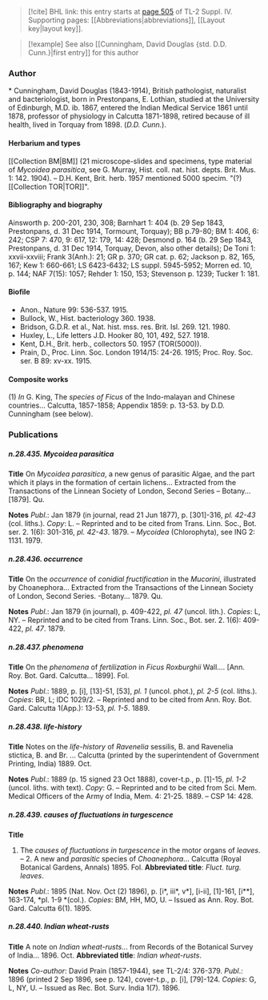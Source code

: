 > [!cite] BHL link: this entry starts at [page 505](https://www.biodiversitylibrary.org/item/103860#page/515/mode/1up) of TL-2 Suppl. IV.
> Supporting pages: [[Abbreviations|abbreviations]], [[Layout key|layout key]].

> [!example] See also [[Cunningham, David Douglas {std. D.D. Cunn.}|first entry]] for this author

### Author

\* Cunningham, David Douglas (1843-1914), British pathologist, naturalist and bacteriologist, born in Prestonpans, E. Lothian, studied at the University of Edinburgh, M.D. ib. 1867, entered the Indian Medical Service 1861 until 1878, professor of physiology in Calcutta 1871-1898, retired because of ill health, lived in Torquay from 1898. (*D.D. Cunn.*).

#### Herbarium and types

[[Collection BM|BM]] (21 microscope-slides and specimens, type material of *Mycoidea parasitica*, see G. Murray, Hist. coll. nat. hist. depts. Brit. Mus. 1: 142. 1904). – D.H. Kent, Brit. herb. 1957 mentioned 5000 specim. "(?)[[Collection TOR|TOR]]".

#### Bibliography and biography

Ainsworth p. 200-201, 230, 308; Barnhart 1: 404 (b. 29 Sep 1843, Prestonpans, d. 31 Dec 1914, Tormount, Torquay); BB p.79-80; BM 1: 406, 6: 242; CSP 7: 470, 9: 617, 12: 179, 14: 428; Desmond p. 164 (b. 29 Sep 1843, Prestonpans, d. 31 Dec 1914, Torquay, Devon, also other details); De Toni 1: xxvii-xxviii; Frank 3(Anh.): 21; GR p. 370; GR cat. p. 62; Jackson p. 82, 165, 167; Kew 1: 660-661; LS 6423-6432; LS suppl. 5945-5952; Morren ed. 10, p. 144; NAF 7(15): 1057; Rehder 1: 150, 153; Stevenson p. 1239; Tucker 1: 181.

#### Biofile

- Anon., Nature 99: 536-537. 1915.
- Bullock, W., Hist. bacteriology 360. 1938.
- Bridson, G.D.R. et al., Nat. hist. mss. res. Brit. Isl. 269. 121. 1980.
- Huxley, L., Life letters J.D. Hooker 80, 101, 492, 527. 1918.
- Kent, D.H., Brit. herb., collectors 50. 1957 (TOR(5000)).
- Prain, D., Proc. Linn. Soc. London 1914/15: 24-26. 1915; Proc. Roy. Soc. ser. B 89: xv-xx. 1915.

#### Composite works

(1) *In* G. King, The *species of Ficus* of the Indo-malayan and Chinese countries... Calcutta, 1857-1858; Appendix 1859: p. 13-53. by D.D. Cunningham (see below).

### Publications

##### n.28.435. Mycoidea parasitica

**Title**
On *Mycoidea parasitica*, a new genus of parasitic Algae, and the part which it plays in the formation of certain lichens... Extracted from the Transactions of the Linnean Society of London, Second Series – Botany... \[1879\]. Qu.

**Notes**
*Publ*.: Jan 1879 (in journal, read 21 Jun 1877), p. \[301\]-316, *pl. 42-43* (col. liths.). *Copy*: L. – Reprinted and to be cited from Trans. Linn. Soc., Bot. ser. 2. 1(6): 301-316, *pl. 42-43*. 1879. – *Mycoidea* (Chlorophyta), see ING 2: 1131. 1979.

##### n.28.436. occurrence

**Title**
On the *occurrence* of *conidial fructification* in the *Mucorini*, illustrated by Choanephora... Extracted from the Transactions of the Linnean Society of London, Second Series. -Botany... 1879. Qu.

**Notes**
*Publ*.: Jan 1879 (in journal), p. 409-422, *pl. 47* (uncol. lith.). *Copies*: L, NY. – Reprinted and to be cited from Trans. Linn. Soc., Bot. ser. 2. 1(6): 409-422, *pl. 47*. 1879.

##### n.28.437. phenomena

**Title**
On the *phenomena* of *fertilization* in *Ficus Roxburghii* Wall.... \[Ann. Roy. Bot. Gard. Calcutta... 1899\]. Fol.

**Notes**
*Publ*.: 1889, p. \[i\], \[13\]-51, \[53\], *pl. 1* (uncol. phot.), *pl. 2-5* (col. liths.). *Copies*: BR, L; IDC 1029/2. – Reprinted and to be cited from Ann. Roy. Bot. Gard. Calcutta 1(App.): 13-53, *pl. 1-5*. 1889.

##### n.28.438. life-history

**Title**
Notes on the *life-history* of *Ravenelia* sessilis, B. and Ravenelia stictica, B. and Br. ... Calcutta (printed by the superintendent of Government Printing, India) 1889. Oct.

**Notes**
*Publ*.: 1889 (p. 15 signed 23 Oct 1888), cover-t.p., p. \[1\]-15, *pl. 1-2* (uncol. liths. with text).
*Copy*: G. – Reprinted and to be cited from Sci. Mem. Medical Officers of the Army of India, Mem. 4: 21-25. 1889. – CSP 14: 428.

##### n.28.439. causes of fluctuations in turgescence

**Title**
1. The *causes of fluctuations in turgescence* in the motor organs of *leaves*. – 2. A new and *parasitic* species of *Choanephora*... Calcutta (Royal Botanical Gardens, Annals) 1895. Fol.
**Abbreviated title**: *Fluct. turg. leaves*.

**Notes**
*Publ*.: 1895 (Nat. Nov. Oct (2) 1896), p. \[i\*, iii\*, v\*\], \[i-ii\], \[1\]-161, \[i\*\*\], 163-174, *pl. 1-9 *(col.). *Copies*: BM, HH, MO, U. – Issued as Ann. Roy. Bot. Gard. Calcutta 6(1). 1895.

##### n.28.440. Indian wheat-rusts

**Title**
A note on *Indian wheat-rusts*... from Records of the Botanical Survey of India... 1896. Oct.
**Abbreviated title**: *Indian wheat-rusts*.

**Notes**
*Co-author*: David Prain (1857-1944), see TL-2/4: 376-379.
*Publ*.: 1896 (printed 2 Sep 1896, see p. 124), cover-t.p., p. \[i\], \[79\]-124. *Copies*: G, L, NY, U. – Issued as Rec. Bot. Surv. India 1(7). 1896.

